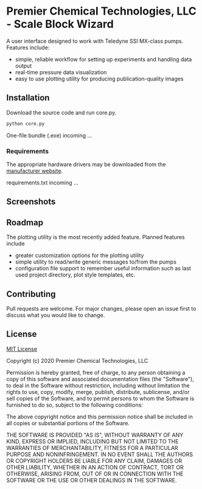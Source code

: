 # Premier Chemical Technologies, LLC  - Scale Block Wizard
A user interface designed to work with Teledyne SSI MX-class pumps.
Features include:
  * simple, reliable workflow for setting up experiments and
   handling data output
  * real-time pressure data visualization
  * easy to use plotting utility for producing publication-quality images

## Installation
Download the source code and run core.py.
```bash
python core.py
```
One-file bundle (.exe) incoming ...

### Requirements
The appropriate hardware drivers may be downloaded from the
 [manufacturer website](https://ssihplc.com/manuals/#driver-downloads).

requirements.txt incoming ...

## Screenshots


## Roadmap
The plotting utility is the most recently added feature.
Planned features include
  * greater customization options for the plotting utility
  * simple utility to read/write generic messages to/from the pumps
  * configuration file support to remember useful information
    such as last used project directory, plot style templates, etc.

## Contributing
Pull requests are welcome. For major changes, please open an issue first to discuss what you would like to change.


## License
[MIT License](https://choosealicense.com/licenses/mit/)

Copyright (c) 2020 Premier Chemical Technologies, LLC

Permission is hereby granted, free of charge, to any person obtaining a copy of this software and associated documentation files (the "Software"), to deal in the Software without restriction, including without limitation the rights to use, copy, modify, merge, publish, distribute, sublicense, and/or sell copies of the Software, and to permit persons to whom the Software is furnished to do so, subject to the following conditions:

The above copyright notice and this permission notice shall be included in all copies or substantial portions of the Software.

THE SOFTWARE IS PROVIDED "AS IS", WITHOUT WARRANTY OF ANY KIND, EXPRESS OR IMPLIED, INCLUDING BUT NOT LIMITED TO THE WARRANTIES OF MERCHANTABILITY, FITNESS FOR A PARTICULAR PURPOSE AND NONINFRINGEMENT. IN NO EVENT SHALL THE AUTHORS OR COPYRIGHT HOLDERS BE LIABLE FOR ANY CLAIM, DAMAGES OR OTHER LIABILITY, WHETHER IN AN ACTION OF CONTRACT, TORT OR OTHERWISE, ARISING FROM, OUT OF OR IN CONNECTION WITH THE SOFTWARE OR THE USE OR OTHER DEALINGS IN THE SOFTWARE.
